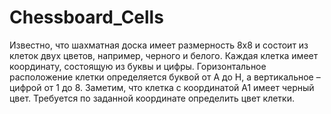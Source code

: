 # Chessboard_Cells
Известно, что шахматная доска имеет размерность 8х8 и состоит из клеток двух цветов, например, 
черного и белого. Каждая клетка имеет координату, состоящую из буквы и цифры. Горизонтальное 
расположение клетки определяется буквой от A до H, а вертикальное – цифрой от 1 до 8. 
Заметим, что клетка с координатой А1 имеет черный цвет. 
Требуется по заданной координате определить цвет клетки.
